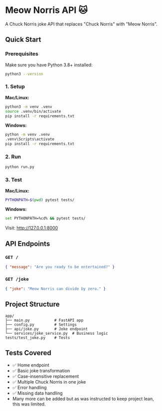 # Meow Norris API 🐱

A Chuck Norris joke API that replaces "Chuck Norris" with "Meow Norris".

## Quick Start

### Prerequisites

Make sure you have Python 3.8+ installed:

```bash
python3 --version
```

### 1. Setup

**Mac/Linux:**

```bash
python3 -m venv .venv
source .venv/bin/activate
pip install -r requirements.txt
```

**Windows:**

```bash
python -m venv .venv
.venv\Scripts\activate
pip install -r requirements.txt
```

### 2. Run

```bash
python run.py
```

### 3. Test

**Mac/Linux:**

```bash
PYTHONPATH=$(pwd) pytest tests/
```

**Windows:**

```bash
set PYTHONPATH=%cd% && pytest tests/
```

Visit: http://127.0.0.1:8000

## API Endpoints

### `GET /`

```json
{ "message": "Are you ready to be entertained?" }
```

### `GET /joke`

```json
{ "joke": "Meow Norris can divide by zero." }
```

## Project Structure

```
app/
├── main.py           # FastAPI app
├── config.py         # Settings
├── api/joke.py       # Joke endpoint
└── services/joke_service.py  # Business logic
tests/test_joke.py    # Tests
```

## Tests Covered

- ✅ Home endpoint
- ✅ Basic joke transformation
- ✅ Case-insensitive replacement
- ✅ Multiple Chuck Norris in one joke
- ✅ Error handling
- ✅ Missing data handling
- Many more can be added but as was instructed to keep project lean, this was limited.
